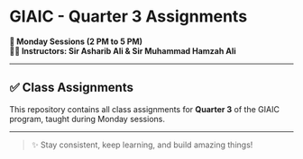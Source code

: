 # GIAIC - Quarter 3 Assignments

**📅 Monday Sessions (2 PM to 5 PM)**  
**👨‍🏫 Instructors: Sir Asharib Ali & Sir Muhammad Hamzah Ali**

---

## ✅ Class Assignments

This repository contains all class assignments for **Quarter 3** of the GIAIC program, taught during Monday sessions.

---

> ✨ Stay consistent, keep learning, and build amazing things!


